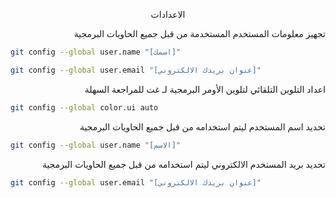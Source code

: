 <p dir="rtl" align="center">
الاعدادات
</p>
<p dir="rtl" align="right"> 
	تجهيز معلومات المستخدم المستخدمة من قبل جميع الحاويات البرمجية 
</p>

```bash 
git config --global user.name "[اسمك]"
```
```bash 
git config --global user.email "[عنوان بريدك الالكتروني]"
```

<p dir="rtl" align="right"> اعداد التلوين التلقائي لتلوين الأومر البرمجية لـ غت للمراجعة السهلة </p>

```bash 
git config --global color.ui auto
```


<p dir="rtl" align="right">  تحديد اسم المستخدم ليتم استخدامه من قبل جميع الحاويات البرمجية </p>

```bash 
git config --global user.name "[الاسم]"
```

<p dir="rtl" align="right"> تحديد بريد المستخدم الالكتروني ليتم استخدامه من قبل جميع الحاويات البرمجية </p>
 
```bash 
git config --global user.email "[عنوان بريدك الالكتروني]"
```
